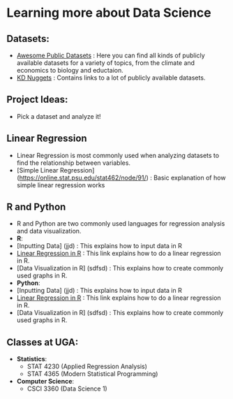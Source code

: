 # Learning more about Data Science

## Datasets:
* [Awesome Public Datasets](https://github.com/awesomedata/awesome-public-datasets) : Here you can find all kinds of publicly available datasets for a variety of topics, from the climate and economics to biology and eductaion.
* [KD Nuggets](https://www.kdnuggets.com/datasets/index.html) : Contains links to a lot of publicly available datasets.
## Project Ideas:
* Pick a dataset and analyze it!
## Linear Regression
* Linear Regression is most commonly used when analyzing datasets to find the relationship between variables. 
* [Simple Linear Regression] (https://online.stat.psu.edu/stat462/node/91/) : Basic explanation of how simple linear regression works
## R and Python
* R and Python are two commonly used languages for regression analysis and data visualization. 
* **R**:
* [Inputting Data] (jjd) : This explains how to input data in R
* [Linear Regression in R](https://www.datacamp.com/community/tutorials/linear-regression-R) : This link explains how to do a linear regression in R.
* [Data Visualization in R] (sdfsd) : This explains how to create commonly used graphs in R. 
* **Python**: 
* [Inputting Data] (jjd) : This explains how to input data in R
* [Linear Regression in R](https://www.datacamp.com/community/tutorials/linear-regression-R) : This link explains how to do a linear regression in R.
* [Data Visualization in R] (sdfsd) : This explains how to create commonly used graphs in R. 
## Classes at UGA:
* **Statistics**: 
  * STAT 4230 (Applied Regression Analysis)
  * STAT 4365 (Modern Statistical Programming)
* **Computer Science**: 
  * CSCI 3360 (Data Science 1)
